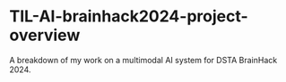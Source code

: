 # TIL-AI-brainhack2024-project-overview
A breakdown of my work on a multimodal AI system for DSTA BrainHack 2024.
